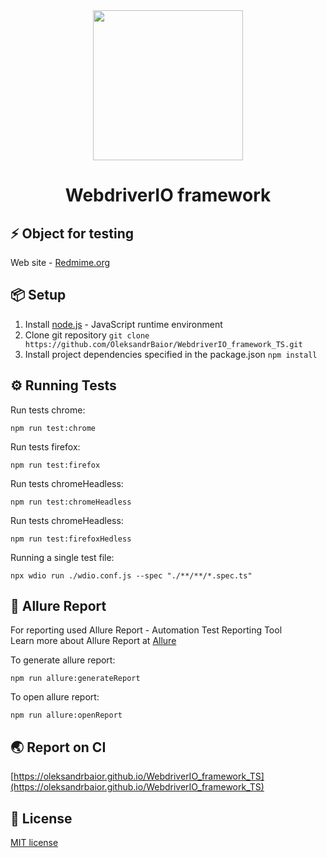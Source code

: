 <div align="center"> 
<img <img src="https://spin.atomicobject.com/wp-content/uploads/webdriverio.png" width="240"/>
 <h1>WebdriverIO framework</h1>
</div>

## ⚡️ Object for testing

Web site - [Redmime.org](https://www.redmine.org/)

## 📦 Setup

1. Install [node.js](https://nodejs.org/en/) - JavaScript runtime environment
2. Clone git repository `git clone https://github.com/OleksandrBaior/WebdriverIO_framework_TS.git`
3. Install project dependencies specified in the package.json `npm install`

## ⚙️ Running Tests

Run tests chrome:

```
npm run test:chrome
```

Run tests firefox:

```
npm run test:firefox
```

Run tests chromeHeadless:

```
npm run test:chromeHeadless
```

Run tests chromeHeadless:

```
npm run test:firefoxHedless
```

Running a single test file:

```
npx wdio run ./wdio.conf.js --spec "./**/**/*.spec.ts"
```

## 📜 Allure Report

For reporting used Allure Report - Automation Test Reporting Tool  
Learn more about Allure Report at [Allure](https://allurereport.org/)

To generate allure report:

```
npm run allure:generateReport
```

To open allure report:

```
npm run allure:openReport
```

## 🌏 Report on CI

[https://oleksandrbaior.github.io/WebdriverIO_framework_TS](https://oleksandrbaior.github.io/WebdriverIO_framework_TS)

## 🔑 License

[MIT license](https://github.com/OleksandrBaior/WebdriverIO_framework_TS?tab=MIT-1-ov-file)
